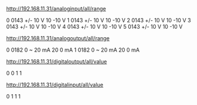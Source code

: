 http://192.168.11.31/analoginput/all/range

<?xml version="1.0" ?>
<ADAM-6024 status="OK">
    <AI>
        <ID>0</ID>
        <RANGE>0143</RANGE>
        <NAME>+/- 10 V</NAME>
        <MAX>10</MAX>
        <MIN>-10</MIN>
        <UNIT>V</UNIT>
    </AI>
    <AI>
        <ID>1</ID>
        <RANGE>0143</RANGE>
        <NAME>+/- 10 V</NAME>
        <MAX>10</MAX>
        <MIN>-10</MIN>
        <UNIT>V</UNIT>
    </AI>
    <AI>
        <ID>2</ID>
        <RANGE>0143</RANGE>
        <NAME>+/- 10 V</NAME>
        <MAX>10</MAX>
        <MIN>-10</MIN>
        <UNIT>V</UNIT>
    </AI>
    <AI>
        <ID>3</ID>
        <RANGE>0143</RANGE>
        <NAME>+/- 10 V</NAME>
        <MAX>10</MAX>
        <MIN>-10</MIN>
        <UNIT>V</UNIT>
    </AI>
    <AI>
        <ID>4</ID>
        <RANGE>0143</RANGE>
        <NAME>+/- 10 V</NAME>
        <MAX>10</MAX>
        <MIN>-10</MIN>
        <UNIT>V</UNIT>
    </AI>
    <AI>
        <ID>5</ID>
        <RANGE>0143</RANGE>
        <NAME>+/- 10 V</NAME>
        <MAX>10</MAX>
        <MIN>-10</MIN>
        <UNIT>V</UNIT>
    </AI>
</ADAM-6024>

http://192.168.11.31/analogoutput/all/range

<?xml version="1.0" ?>
<ADAM-6024 status="OK">
    <AO>
        <ID>0</ID>
        <RANGE>0182</RANGE>
        <NAME>0 ~ 20 mA</NAME>
        <MAX>20</MAX>
        <MIN>0</MIN>
        <UNIT>mA</UNIT>
    </AO>
    <AO>
        <ID>1</ID>
        <RANGE>0182</RANGE>
        <NAME>0 ~ 20 mA</NAME>
        <MAX>20</MAX>
        <MIN>0</MIN>
        <UNIT>mA</UNIT>
    </AO>
</ADAM-6024>

http://192.168.11.31/digitaloutput/all/value

<?xml version="1.0" ?>
<ADAM-6024 status="OK">
    <DO>
        <ID>0</ID>
        <VALUE>0</VALUE>
    </DO>
    <DO>
        <ID>1</ID>
        <VALUE>1</VALUE>
    </DO>
</ADAM-6024>

http://192.168.11.31/digitalinput/all/value

<?xml version="1.0" ?>
<ADAM-6024 status="OK">
    <DI>
        <ID>0</ID>
        <VALUE>1</VALUE>
    </DI>
    <DI>
        <ID>1</ID>
        <VALUE>1</VALUE>
    </DI>
</ADAM-6024>